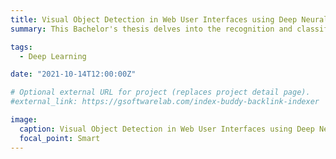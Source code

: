 ```yaml
---
title: Visual Object Detection in Web User Interfaces using Deep Neural Networks
summary: This Bachelor's thesis delves into the recognition and classification of objects in graphical user interfaces (GUIs), a vital area for automation, testing, and migration tasks. Utilizing modern techniques like Computer Vision and Deep Neural Networks, the study achieves a significant improvement in prediction quality, boasting an F1 score of 0.524 at an IoU threshold of >0.9. The research addresses three key challenges:: independent verification of existing results, applicability to Web User Interfaces, and the need for higher absolute prediction quality. The work aims to resolve these issues through a replication study, exploring state-of-the-art techniques, reproducing published results, and improving prediction quality, all while evaluating the findings using appropriate datasets and metrics.

tags:
  - Deep Learning

date: "2021-10-14T12:00:00Z"

# Optional external URL for project (replaces project detail page).
#external_link: https://gsoftwarelab.com/index-buddy-backlink-indexer

image:
  caption: Visual Object Detection in Web User Interfaces using Deep Neural Networks
  focal_point: Smart
---
```

